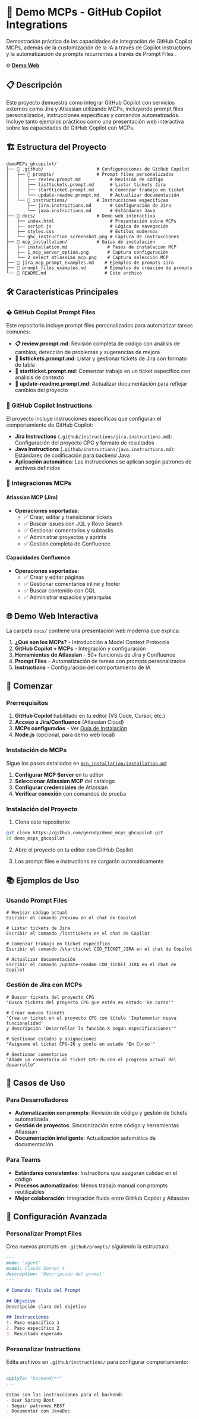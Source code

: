 # 🚀 Demo MCPs - GitHub Copilot Integrations

Demostración práctica de las capacidades de integración de GitHub Copilot MCPs, además de la customización de la IA a través de Copilot instructions y la automatización de prompts recurrentes a través de Prompt Files .

🌐 **[Demo Web](https://gerodp.github.io/demo_mcps_ghcopilot/)** 

## 📋 Descripción

Este proyecto demuestra cómo integrar GitHub Copilot con servicios externos como Jira y Atlassian utilizando MCPs, incluyendo prompt files personalizados, instrucciones específicas y comandos automatizados. Incluye tanto ejemplos prácticos como una presentación web interactiva sobre las capacidades de GitHub Copilot con MCPs.

## 🏗️ Estructura del Proyecto

```
demoMCPs_ghcopilot/
├── 📁 .github/                    # Configuraciones de GitHub Copilot
│   ├── 📁 prompts/                # Prompt files personalizados
│   │   ├── review.prompt.md           # Revisión de código
│   │   ├── listtickets.prompt.md      # Listar tickets Jira  
│   │   ├── startticket.prompt.md      # Comenzar trabajo en ticket
│   │   └── update-readme.prompt.md    # Actualizar documentación
│   └── 📁 instructions/           # Instrucciones específicas
│       ├── jira.instructions.md       # Configuración de Jira
│       └── java.instructions.md       # Estándares Java
├── 📁 docs/                       # Demo web interactiva
│   ├── index.html                     # Presentación sobre MCPs
│   ├── script.js                      # Lógica de navegación
│   ├── styles.css                     # Estilos modernos
│   └── ghc_instruction_screenshot.png # Captura de instrucciones
├── 📁 mcp_installation/           # Guías de instalación
│   ├── installation.md               # Pasos de instalación MCP
│   ├── 1_mcp_server_option.png       # Captura configuración
│   └── 2_select_atlassian_mcp.png    # Captura selección MCP
├── 📄 jira_mcp_prompt_examples.md    # Ejemplos de prompts Jira
├── 📄 prompt_files_examples.md       # Ejemplos de creación de prompts
└── 📄 README.md                      # Este archivo
```

## 🛠️ Características Principales

### � GitHub Copilot Prompt Files

Este repositorio incluye prompt files personalizados para automatizar tareas comunes:

- **📋 review.prompt.md**: Revisión completa de código con análisis de cambios, detección de problemas y sugerencias de mejora
- **🎫 listtickets.prompt.md**: Listar y gestionar tickets de Jira con formato de tabla
- **🚀 startticket.prompt.md**: Comenzar trabajo en un ticket específico con análisis de contexto
- **📖 update-readme.prompt.md**: Actualizar documentación para reflejar cambios del proyecto

### 📏 GitHub Copilot Instructions

El proyecto incluye instrucciones específicas que configuran el comportamiento de GitHub Copilot:

- **Jira Instructions** (`.github/instructions/jira.instructions.md`): Configuración del proyecto CPG y formato de resultados
- **Java Instructions** (`.github/instructions/java.instructions.md`): Estándares de codificación para backend Java
- **Aplicación automática**: Las instrucciones se aplican según patrones de archivos definidos

### 🔗 Integraciones MCPs

#### Atlassian MCP (Jira)
- **Operaciones soportadas**:
  - ✅ Crear, editar y transicionar tickets
  - ✅ Buscar issues con JQL y Rovo Search
  - ✅ Gestionar comentarios y subtasks
  - ✅ Administrar proyectos y sprints
  - ✅ Gestión completa de Confluence

#### Capacidades Confluence
- **Operaciones soportadas**:
  - ✅ Crear y editar páginas
  - ✅ Gestionar comentarios inline y footer
  - ✅ Buscar contenido con CQL
  - ✅ Administrar espacios y jerarquías

## 🌐 Demo Web Interactiva

La carpeta `docs/` contiene una presentación web moderna que explica:

1. **¿Qué son los MCPs?** - Introducción a Model Context Protocols
2. **GitHub Copilot + MCPs** - Integración y configuración
3. **Herramientas de Atlassian** - 50+ funciones de Jira y Confluence
4. **Prompt Files** - Automatización de tareas con prompts personalizados
5. **Instructions** - Configuración del comportamiento de IA

## 🚀 Comenzar

### Prerrequisitos

1. **GitHub Copilot** habilitado en tu editor (VS Code, Cursor, etc.)
2. **Acceso a Jira/Confluence** (Atlassian Cloud)
3. **MCPs configurados** - Ver [Guía de Instalación](mcp_installation/installation.md)
4. **Node.js** (opcional, para demo web local)

### Instalación de MCPs

Sigue los pasos detallados en [`mcp_installation/installation.md`](mcp_installation/installation.md):

1. **Configurar MCP Server** en tu editor
2. **Seleccionar Atlassian MCP** del catálogo
3. **Configurar credenciales** de Atlassian
4. **Verificar conexión** con comandos de prueba

### Instalación del Proyecto

1. Clona este repositorio:
```bash
git clone https://github.com/gerodp/demo_mcps_ghcopilot.git
cd demo_mcps_ghcopilot
```

2. Abre el proyecto en tu editor con GitHub Copilot

3. Los prompt files e instructions se cargarán automáticamente

## 📚 Ejemplos de Uso

### Usando Prompt Files

```
# Revisar código actual
Escribir el comando /review en el chat de Copilot

# Listar tickets de Jira
Escribir el comando /listtickets en el chat de Copilot

# Comenzar trabajo en ticket específico
Escribir el comando /startticket COD_TICKET_JIRA en el chat de Copilot

# Actualizar documentación
Escribir el comando /update-readme COD_TICKET_JIRA en el chat de Copilot
```

### Gestión de Jira con MCPs
```
# Buscar tickets del proyecto CPG
"Busca tickets del proyecto CPG que estén en estado 'En curso'"

# Crear nuevos tickets
"Crea un ticket en el proyecto CPG con título 'Implementar nueva funcionalidad' 
y descripción 'Desarrollar la función X según especificaciones'"

# Gestionar estados y asignaciones
"Asígname el ticket CPG-26 y ponlo en estado 'En Curso'"

# Gestionar comentarios
"Añade un comentario al ticket CPG-26 con el progreso actual del desarrollo"
```


## 🎯 Casos de Uso

### Para Desarrolladores
- **Automatización con prompts**: Revisión de código y gestión de tickets automatizada
- **Gestión de proyectos**: Sincronización entre código y herramientas Atlassian
- **Documentación inteligente**: Actualización automática de documentación

### Para Teams
- **Estándares consistentes**: Instructions que aseguran calidad en el código
- **Procesos automatizados**: Menos trabajo manual con prompts reutilizables
- **Mejor colaboración**: Integración fluida entre GitHub Copilot y Atlassian

## 🔧 Configuración Avanzada

### Personalizar Prompt Files

Crea nuevos prompts en `.github/prompts/` siguiendo la estructura:

```markdown
---
mode: 'agent'
model: Claude Sonnet 4
description: 'Descripción del prompt'
---

# Comando: Título del Prompt

## Objetivo
Descripción clara del objetivo

## Instrucciones
1. Paso específico 1
2. Paso específico 2
3. Resultado esperado
```

### Personalizar Instructions

Edita archivos en `.github/instructions/` para configurar comportamiento:

```markdown
---
applyTo: "backend/**"
---

Estas son las instrucciones para el backend:
- Usar Spring Boot
- Seguir patrones REST
- Documentar con JavaDoc
```
